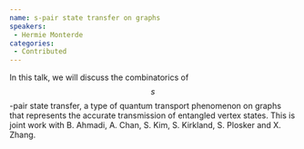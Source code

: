 ```yaml
--- 
name: s-pair state transfer on graphs 
speakers: 
 - Hermie Monterde  
categories:
 - Contributed
--- 
```

 
In this talk, we will discuss the combinatorics of $$s$$-pair state transfer, a type of quantum transport phenomenon on graphs that represents the accurate transmission of entangled vertex states. This is joint work with B. Ahmadi, A. Chan, S. Kim, S. Kirkland, S. Plosker and X. Zhang.